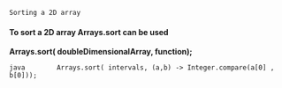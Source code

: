 `Sorting a 2D array `
#### To sort a 2D array Arrays.sort can be used 

**Arrays.sort( doubleDimensionalArray, function);**

   ```java        Arrays.sort( intervals, (a,b) -> Integer.compare(a[0] , b[0]));                         ```
